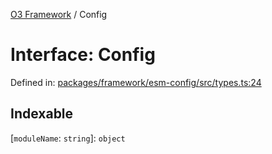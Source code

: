 [O3 Framework](../API.md) / Config

# Interface: Config

Defined in: [packages/framework/esm-config/src/types.ts:24](https://github.com/openmrs/openmrs-esm-core/blob/main/packages/framework/esm-config/src/types.ts#L24)

## Indexable

\[`moduleName`: `string`\]: `object`
